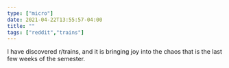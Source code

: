 ```yaml
---
type: ["micro"]
date: 2021-04-22T13:55:57-04:00
title: ""
tags: ["reddit","trains"]
---
```

I have discovered r/trains, and it is bringing joy into the chaos that is the last few weeks of the semester.
